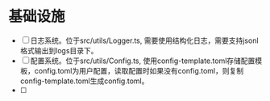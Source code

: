 # 基础设施

- [ ] 日志系统。位于src/utils/Logger.ts, 需要使用结构化日志，需要支持jsonl格式输出到logs目录下。
- [ ] 配置系统。位于src/utils/Config.ts, 使用config-template.toml存储配置模板，config.toml为用户配置，读取配置时如果没有config.toml，则复制config-template.toml生成config.toml。
- [ ] 